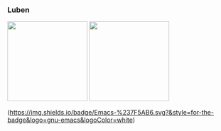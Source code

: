 ### Luben

<div>
  <img height="180em" src="https://awesome-github-stats.azurewebsites.net/user-stats/67x18?cardType=level&theme=dark&preferLogin=false"/>
  <img height="180em" src="https://github-readme-stats.vercel.app/api/top-langs/?username=67x18&layout=donut&theme=dark"/>
</div>

(https://img.shields.io/badge/Emacs-%237F5AB6.svg?&style=for-the-badge&logo=gnu-emacs&logoColor=white)
